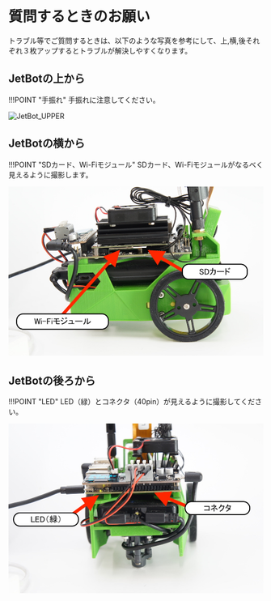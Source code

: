 # 質問するときのお願い

トラブル等でご質問するときは、以下のような写真を参考にして、上,横,後それぞれ３枚アップするとトラブルが解決しやすくなります。

## JetBotの上から

!!!POINT "手振れ"
	手振れに注意してください。

![JetBot_UPPER](./img/JetBot_View_Upper.jpg)

## JetBotの横から

!!!POINT "SDカード、Wi-Fiモジュール"
	SDカード、Wi-Fiモジュールがなるべく見えるように撮影します。

![JetBot_RIGHT](./img/JetBot_Side_RIGHTVIEW.jpg)

## JetBotの後ろから

!!!POINT "LED"
	LED（緑）とコネクタ（40pin）が見えるように撮影してください。

![JetBot_Back](./img/JetBot_BackView.jpg)
